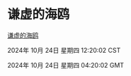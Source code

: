 # 谦虚的海鸥
[谦虚的海鸥](http://219.139.199.238:56308/qxdho/course/base/hotlink/index.php)

2024年 10月 24日 星期四 12:20:02 CST

2024年 10月 24日 星期四 04:20:02 GMT
